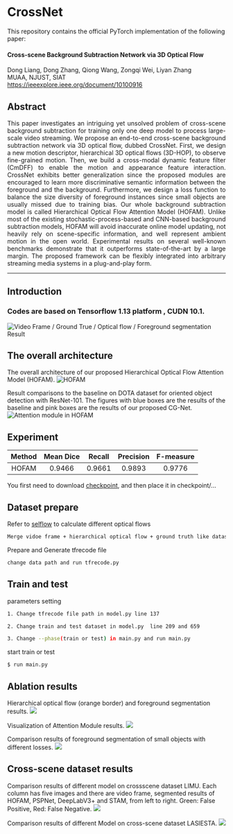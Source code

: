 # CrossNet 

This repository contains the official PyTorch implementation of the following paper:

#### Cross-scene Background Subtraction Network via 3D Optical Flow

Dong Liang, Dong Zhang, Qiong Wang, Zongqi Wei, Liyan Zhang  
MUAA, NJUST, SIAT  
https://ieeexplore.ieee.org/document/10100916

## Abstract 
<p align="justify">
This paper investigates an intriguing yet unsolved problem of cross-scene background subtraction for training only one deep model to process large-scale video streaming. We propose an end-to-end cross-scene background subtraction network via 3D optical flow, dubbed CrossNet. First, we design a new motion descriptor, hierarchical 3D optical flows (3D-HOP), to observe fine-grained motion. Then, we build a cross-modal dynamic feature filter (CmDFF) to enable the motion and appearance feature interaction. CrossNet exhibits better generalization since the proposed modules are encouraged to learn more discriminative semantic information between the foreground and the background. Furthermore, we design a loss function to balance the size diversity of foreground instances since small objects are usually missed due to training bias. Our whole background subtraction model is called Hierarchical Optical Flow Attention Model (HOFAM). Unlike most of the existing stochastic-process-based and CNN-based background subtraction models, HOFAM will avoid inaccurate online model updating, not heavily rely on scene-specific information, and well represent ambient motion in the open world. Experimental results on several well-known benchmarks demonstrate that it outperforms state-of-the-art by a large margin. The proposed framework can be flexibly integrated into arbitrary streaming media systems in a plug-and-play form.

****
## Introduction
### Codes are based on Tensorflow 1.13 platform , CUDN 10.1.

![Video Frame / Ground True / Optical flow / Foreground segmentation Result](https://weizongqi.github.io/HOFAM/show/test_0055.png)

## The overall architecture
The overall architecture of our proposed Hierarchical Optical Flow Attention Model (HOFAM).
![HOFAM](/show/hofam.png)

 Result comparisons to the baseline on DOTA dataset for oriented object detection with ResNet-101. The figures with blue boxes are the results of the baseline and pink boxes are the results of our proposed CG-Net.
![Attention module in HOFAM](/show/atten.png)

## Experiment

|Method|Mean Dice|Recall|Precision|F-measure|
|:---:|:---:|:---:|:---:|:---:|
|HOFAM|0.9466|0.9661|0.9893|0.9776|

You first need to download [checkpoint](https://drive.google.com/file/d/1RodI2WjeG7X28T1kSTRppGmvSX95CUO8/view?usp=sharing), and then place it in checkpoint/...


## Dataset prepare
Refer to [selflow](https://github.com/ppliuboy/SelFlow) to calculate different optical flows
```sh
Merge vidoe frame + hierarchical optical flow + ground truth like dataset/demo_data/test_000155.png
```
Prepare and Generate tfrecode file
```sh
change data path and run tfrecode.py
```

## Train and test
parameters setting
```sh
1. Change tfrecode file path in model.py line 137

2. Change train and test dataset in model.py  line 209 and 659

3. Change --phase(train or test) in main.py and run main.py

```
start train or test
```sh
$ run main.py
```

## Ablation results
Hierarchical optical flow (orange border) and foreground segmentation results.
![](/show/hop.png)

Visualization of Attention Module results.
![](/show/seg_atten.png)

Comparison results of foreground segmentation of
small objects with different losses.
![](/show/seg_loss.png)

## Cross-scene dataset results
Comparison results of different model on crossscene dataset LIMU. Each column has five images and there are video frame, segmented results of HOFAM, PSPNet,
DeepLabV3+ and STAM, from left to right. Green: False Positive, Red: False Negative.
![](/show/seg_limu.png)

Comparison results of different Model on cross-scene
dataset LASIESTA.
![](/show/seg_la.png)